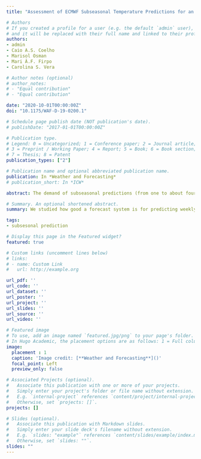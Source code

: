 ```yaml
---
title: "Assessment of ECMWF Subseasonal Temperature Predictions for an Anomalously Cold Week Followed by an Anomalously Warm Week in Central and Southeastern South America during July 2017"

# Authors
# If you created a profile for a user (e.g. the default `admin` user), write the username (folder name) here 
# and it will be replaced with their full name and linked to their profile.
authors:
- admin
- Caio A.S. Coelho
- Marisol Osman
- Mari Â.F. Firpo
- Carolina S. Vera

# Author notes (optional)
# author_notes:
# - "Equal contribution"
# - "Equal contribution"

date: "2020-10-01T00:00:00Z"
doi: "10.1175/WAF-D-19-0200.1"

# Schedule page publish date (NOT publication's date).
# publishDate: "2017-01-01T00:00:00Z"

# Publication type.
# Legend: 0 = Uncategorized; 1 = Conference paper; 2 = Journal article;
# 3 = Preprint / Working Paper; 4 = Report; 5 = Book; 6 = Book section;
# 7 = Thesis; 8 = Patent
publication_types: ["2"]

# Publication name and optional abbreviated publication name.
publication: In *Weather and Forecasting*
# publication_short: In *ICW*

abstract: The demand of subseasonal predictions (from one to about four weeks in advance) has been considerably increasing as these predictions can potentially help prepare for the occurrence of high-impact events such as heat or cold waves that affect both social and economic activities. This study aims to assess the subseasonal temperature prediction quality of the European Centre for Medium-Range Weather Forecasts (ECMWF) against the Japan Meteorological Agency reanalyses. Two consecutive weeks of July 2017 were analyzed, which presented anomalously cold and warm conditions over central South America. The quality of 20 years of hindcasts for the two investigated weeks was compared to that for similar weeks during the JJA season and of 3 years of real-time forecasts for the same season. Anomalously cold temperatures observed during the week of 17–23 July 2017 were well predicted one week in advance. Moreover, the warm anomalies observed during the following week of 24–30 July 2017 were well predicted two weeks in advance. Higher linear association and discrimination (ability to distinguish events from nonevents), but reduced reliability, was found for the 20 years of hindcasts for the target week than for the hindcasts produced for all of the JJA season. In addition, the real-time forecasts showed generally better performance over some regions of South America than the hindcasts.

# Summary. An optional shortened abstract.
summary: We studied how good a forecast system is for predicting weekly-averaged temperature anomalies for South America during winter, using a set of statistical metrics. The results allow to identify regions within the continent where the model has a better (and worse) performance.

tags:
- subsesonal prediction

# Display this page in the Featured widget?
featured: true

# Custom links (uncomment lines below)
# links:
# - name: Custom Link
#   url: http://example.org

url_pdf: ''
url_code: ''
url_dataset: ''
url_poster: ''
url_project: ''
url_slides: ''
url_source: ''
url_video: ''

# Featured image
# To use, add an image named `featured.jpg/png` to your page's folder. 
# In Hugo Academic, the placement options are as follows: 1 = Full column width, 2 = Out-set, 3 = Screen-width (with 1 being the default). The focal point options are Smart, Center, TopLeft, Top, TopRight, Left, Right, BottomLeft, Bottom, BottomRight
image:
  placement : 1
  caption: 'Image credit: [**Weather and Forecasting**]()'
  focal_point: Left
  preview_only: false

# Associated Projects (optional).
#   Associate this publication with one or more of your projects.
#   Simply enter your project's folder or file name without extension.
#   E.g. `internal-project` references `content/project/internal-project/index.md`.
#   Otherwise, set `projects: []`.
projects: []

# Slides (optional).
#   Associate this publication with Markdown slides.
#   Simply enter your slide deck's filename without extension.
#   E.g. `slides: "example"` references `content/slides/example/index.md`.
#   Otherwise, set `slides: ""`.
slides: ""
---
```


